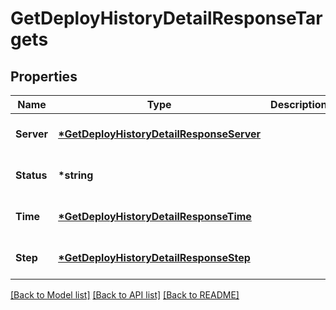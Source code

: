 # GetDeployHistoryDetailResponseTargets

## Properties

| Name       | Type                                                                                  | Description | Notes                        |
| ---------- | ------------------------------------------------------------------------------------- | ----------- | ---------------------------- |
| **Server** | **[\*GetDeployHistoryDetailResponseServer](GetDeployHistoryDetailResponseServer.md)** |             | [optional] [default to null] |
| **Status** | **\*string**                                                                          |             | [optional] [default to null] |
| **Time**   | **[\*GetDeployHistoryDetailResponseTime](GetDeployHistoryDetailResponseTime.md)**     |             | [optional] [default to null] |
| **Step**   | **[\*GetDeployHistoryDetailResponseStep](GetDeployHistoryDetailResponseStep.md)**     |             | [optional] [default to null] |

[[Back to Model list]](../README.md#documentation-for-models) [[Back to API list]](../README.md#documentation-for-api-endpoints) [[Back to README]](../README.md)

